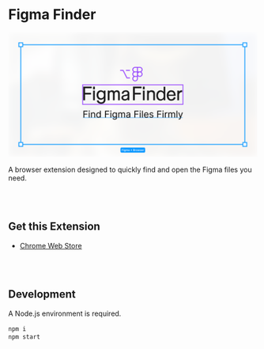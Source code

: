# Figma Finder

![Hero Image](public/ogp.png)

A browser extension designed to quickly find and open the Figma files you need.


<br /><br />


## Get this Extension
* [Chrome Web Store](https://chrome.google.com/webstore/detail/klifomaejfaibpkbigbpljdmelbkehbe)
<!-- * [Add-ons for Firefox](TODO) -->
<!-- * [Edge Add-ons](TODO) -->


<br /><br />


## Development

A Node.js environment is required.

```zsh
npm i
npm start
```


<!-- <br /><br />


## For Firefox review team
To review the source code and build it, please run the following command:
```zsh
npm run build:firefox
``` -->
